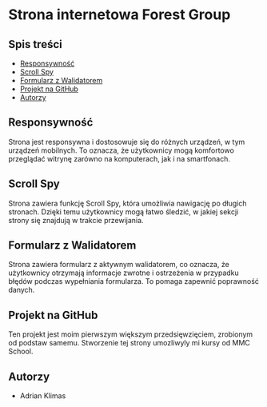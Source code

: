 # Strona internetowa Forest Group


## Spis treści

- [Responsywność](#responsywność)
- [Scroll Spy](#scroll-spy)
- [Formularz z Walidatorem](#formularz-z-walidatorem)
- [Projekt na GitHub](#projekt-na-github)
- [Autorzy](#autorzy)




## Responsywność
Strona jest responsywna i dostosowuje się do różnych urządzeń, w tym urządzeń mobilnych. To oznacza, że użytkownicy mogą komfortowo przeglądać witrynę zarówno na komputerach, jak i na smartfonach.

## Scroll Spy
Strona zawiera funkcję Scroll Spy, która umożliwia nawigację po długich stronach. Dzięki temu użytkownicy mogą łatwo śledzić, w jakiej sekcji strony się znajdują w trakcie przewijania.

## Formularz z Walidatorem
Strona zawiera formularz z aktywnym walidatorem, co oznacza, że użytkownicy otrzymają informacje zwrotne i ostrzeżenia w przypadku błędów podczas wypełniania formularza. To pomaga zapewnić poprawność danych.

## Projekt na GitHub
Ten projekt jest moim pierwszym większym przedsięwzięciem, zrobionym od podstaw samemu. Stworzenie tej strony umozliwyly mi kursy od MMC School. 

## Autorzy
- Adrian Klimas



